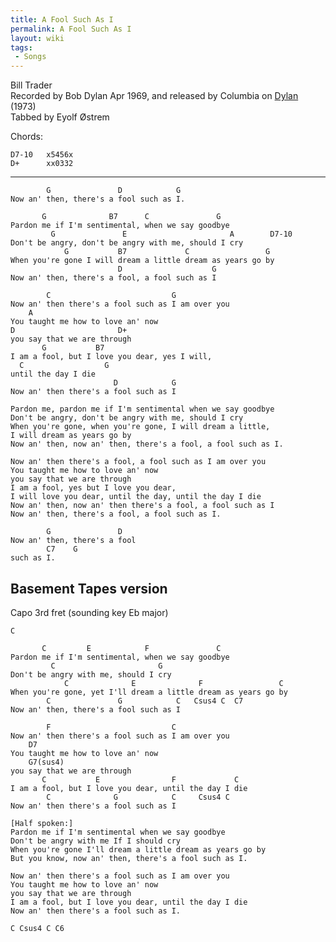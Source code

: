 ```yaml
---
title: A Fool Such As I
permalink: A Fool Such As I
layout: wiki
tags:
 - Songs
---
```


Bill Trader  
Recorded by Bob Dylan Apr 1969, and released by Columbia on
[Dylan](/wiki/Dylan "wikilink") (1973)  
Tabbed by Eyolf Østrem

Chords:

    D7-10   x5456x
    D+      xx0332

* * * * *

            G               D            G
    Now an' then, there's a fool such as I.

           G              B7      C               G
    Pardon me if I'm sentimental, when we say goodbye
             G               E                       A        D7-10
    Don't be angry, don't be angry with me, should I cry
                G           B7             C                 G
    When you're gone I will dream a little dream as years go by
                            D                    G
    Now an' then, there's a fool, a fool such as I

            C                           G
    Now an' then there's a fool such as I am over you
        A
    You taught me how to love an' now
    D                       D+
    you say that we are through
           G           B7
    I am a fool, but I love you dear, yes I will,
      C                  G
    until the day I die
                           D            G
    Now an' then there's a fool such as I

    Pardon me, pardon me if I'm sentimental when we say goodbye
    Don't be angry, don't be angry with me, should I cry
    When you're gone, when you're gone, I will dream a little,
    I will dream as years go by
    Now an' then, now an' then, there's a fool, a fool such as I.

    Now an' then there's a fool, a fool such as I am over you
    You taught me how to love an' now
    you say that we are through
    I am a fool, yes but I love you dear,
    I will love you dear, until the day, until the day I die
    Now an' then, now an' then there's a fool, a fool such as I
    Now an' then, there's a fool, a fool such as I.

            G               D
    Now an' then, there's a fool
            C7    G
    such as I.

<h2 class="songversion">
Basement Tapes version

</h2>
Capo 3rd fret (sounding key Eb major)

    C

           C         E            F               C
    Pardon me if I'm sentimental, when we say goodbye
             C                       G
    Don't be angry with me, should I cry
                C              E              F                 C
    When you're gone, yet I'll dream a little dream as years go by
            C               G            C   Csus4 C  C7
    Now an' then, there's a fool such as I

            F                           C
    Now an' then there's a fool such as I am over you
        D7
    You taught me how to love an' now
        G7(sus4)
    you say that we are through
           C           E                F             C
    I am a fool, but I love you dear, until the day I die
            C              G            C     Csus4 C
    Now an' then there's a fool such as I

    [Half spoken:]
    Pardon me if I'm sentimental when we say goodbye
    Don't be angry with me If I should cry
    When you're gone I'll dream a little dream as years go by
    But you know, now an' then, there's a fool such as I.

    Now an' then there's a fool such as I am over you
    You taught me how to love an' now
    you say that we are through
    I am a fool, but I love you dear, until the day I die
    Now an' then there's a fool such as I.

    C Csus4 C C6
